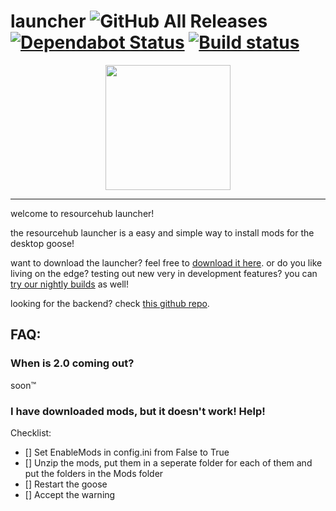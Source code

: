 
# launcher ![GitHub All Releases](https://img.shields.io/github/downloads/desktopgooseunofficial/launcher/total) [![Dependabot Status](https://api.dependabot.com/badges/status?host=github&repo=DesktopGooseUnofficial/launcher)](https://dependabot.com) [![Build status](https://ci.appveyor.com/api/projects/status/q2iccrkgxriosdmd?svg=true)](https://ci.appveyor.com/project/VukAnd/launcher)

<p align="center">
<img width="200" height="200" src="https://i.imgur.com/ma8iAVM.png">
</p>

---

welcome to resourcehub launcher!

the resourcehub launcher is a easy and simple way to install mods for the desktop goose!

want to download the launcher? feel free to [download it here](https://github.com/desktopgooseunofficial/launcher/releases/latest). or do you like living on the edge? testing out new very in development features? you can [try our nightly builds](https://github.com/DesktopGooseUnofficial/launcher-nightly/releases/latest) as well!

looking for the backend? check [this github repo](https://github.com/desktopgooseunofficial/launcher-backend). 

## FAQ:

### When is 2.0 coming out?

soon™️

### I have downloaded mods, but it doesn't work! Help!

Checklist:
- [] Set EnableMods in config.ini from False to True
- [] Unzip the mods, put them in a seperate folder for each of them and put the folders in the Mods folder
- [] Restart the goose
- [] Accept the warning
